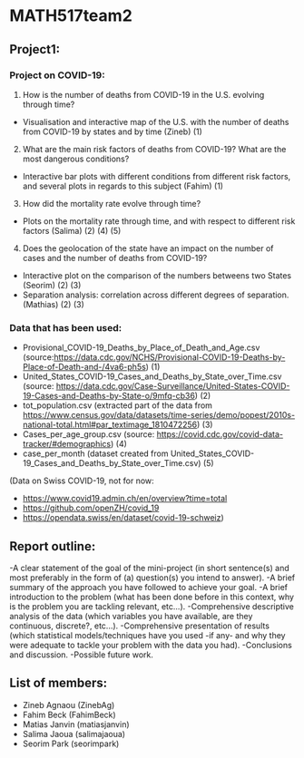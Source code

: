 # MATH517team2
## Project1:
### Project on COVID-19:
1) How is the number of deaths from COVID-19 in the U.S. evolving through time?
  - Visualisation and interactive map of the U.S. with the number of deaths from COVID-19 by states and by time (Zineb) (1)
2) What are the main risk factors of deaths from COVID-19? What are the most dangerous conditions?
  - Interactive bar plots with different conditions from different risk factors, and several plots in regards to this subject (Fahim) (1)
3) How did the mortality rate evolve through time? 
  - Plots on the mortality rate through time, and with respect to different risk factors (Salima) (2) (4) (5)
4) Does the geolocation of the state have an impact on the number of cases and the number of deaths from COVID-19?
  - Interactive plot on the comparison of the numbers betweens two States (Seorim) (2) (3) 
  - Separation analysis: correlation across different degrees of separation. (Mathias) (2) (3)
### Data that has been used:
- Provisional_COVID-19_Deaths_by_Place_of_Death_and_Age.csv (source:https://data.cdc.gov/NCHS/Provisional-COVID-19-Deaths-by-Place-of-Death-and-/4va6-ph5s) (1)
- United_States_COVID-19_Cases_and_Deaths_by_State_over_Time.csv (source: https://data.cdc.gov/Case-Surveillance/United-States-COVID-19-Cases-and-Deaths-by-State-o/9mfq-cb36) (2)
- tot_population.csv (extracted part of the data from https://www.census.gov/data/datasets/time-series/demo/popest/2010s-national-total.html#par_textimage_1810472256) (3)
- Cases_per_age_group.csv (source: https://covid.cdc.gov/covid-data-tracker/#demographics) (4)
- case_per_month (dataset created from United_States_COVID-19_Cases_and_Deaths_by_State_over_Time.csv) (5)

(Data on Swiss COVID-19, not for now: 
- https://www.covid19.admin.ch/en/overview?time=total
- https://github.com/openZH/covid_19
- https://opendata.swiss/en/dataset/covid-19-schweiz)

## Report outline:
-A clear statement of the goal of the mini-project (in short sentence(s) and most preferably in the form of (a) question(s) you intend to answer).
-A brief summary of the approach you have followed to achieve your goal. 
-A brief introduction to the problem (what has been done before in this context, why is the problem you are tackling relevant, etc...).
-Comprehensive descriptive analysis of the data (which variables you have available, are they continuous, discrete?, etc...).
-Comprehensive presentation of results (which statistical models/techniques have you used -if any- and why they were adequate to tackle your problem with the data you had).
-Conclusions and discussion.
-Possible future work.

## List of members:
- Zineb Agnaou (ZinebAg)
- Fahim Beck (FahimBeck)
- Matias Janvin (matiasjanvin)
- Salima Jaoua (salimajaoua)
- Seorim Park (seorimpark)
